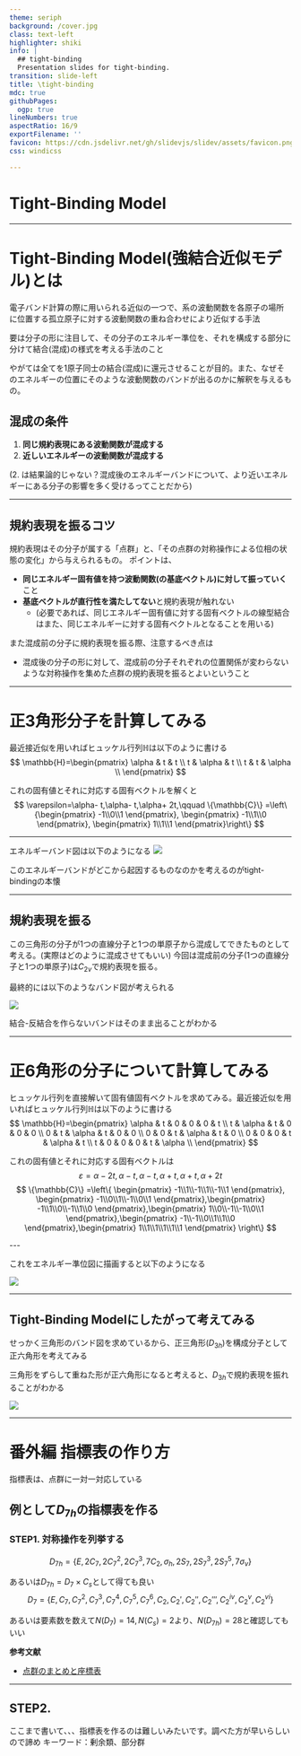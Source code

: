 ```yaml
---
theme: seriph
background: /cover.jpg
class: text-left
highlighter: shiki
info: |
  ## tight-binding
  Presentation slides for tight-binding.
transition: slide-left
title: \tight-binding
mdc: true
githubPages:
  ogp: true
lineNumbers: true
aspectRatio: 16/9
exportFilename: ''
favicon: https://cdn.jsdelivr.net/gh/slidevjs/slidev/assets/favicon.png
css: windicss

---
```


# Tight-Binding Model


<!--
The last comment block of each slide will be treated as slide notes. It will be visible and editable in Presenter Mode along with the slide. [Read more in the docs](https://sli.dev/guide/syntax.html#notes)
-->

---

# Tight-Binding Model(強結合近似モデル)とは


電子バンド計算の際に用いられる近似の一つで、系の波動関数を各原子の場所に位置する孤立原子に対する波動関数の重ね合わせにより近似する手法

要は分子の形に注目して、その分子のエネルギー準位を、それを構成する部分に分けて結合(混成)の様式を考える手法のこと

やがては全てを1原子同士の結合(混成)に還元させることが目的。また、なぜそのエネルギーの位置にそのような波動関数のバンドが出るのかに解釈を与えるもの。

## 混成の条件

1. **同じ規約表現にある波動関数が混成する**
2. **近しいエネルギーの波動関数が混成する**

(2. は結果論的じゃない？混成後のエネルギーバンドについて、より近いエネルギーにある分子の影響を多く受けるってことだから)

---

## 規約表現を振るコツ


規約表現はその分子が属する「点群」と、「その点群の対称操作による位相の状態の変化」から与えられるもの。
ポイントは、
- **同じエネルギー固有値を持つ波動関数(の基底ベクトル)に対して振っていく**こと
- **基底ベクトルが直行性を満たしてない**と規約表現が触れない
  - (必要であれば、同じエネルギー固有値に対する固有ベクトルの線型結合はまた、同じエネルギーに対する固有ベクトルとなることを用いる)

また混成前の分子に規約表現を振る際、注意するべき点は
- 混成後の分子の形に対して、混成前の分子それぞれの位置関係が変わらないような対称操作を集めた点群の規約表現を振るとよいということ


---

# 正$3$角形分子を計算してみる

最近接近似を用いればヒュッケル行列$\mathbb{H}$は以下のように書ける
$$
\mathbb{H}=\begin{pmatrix}
  \alpha & t & t \\
  t & \alpha & t \\
  t & t & \alpha \\
\end{pmatrix}
$$

これの固有値とそれに対応する固有ベクトルを解くと
$$
\varepsilon=\alpha- t,\alpha- t,\alpha+ 2t,\qquad 
\{\mathbb{C}\}
=\left\{\begin{pmatrix}
  -1\\0\\1
\end{pmatrix},
\begin{pmatrix}
  -1\\1\\0
\end{pmatrix},
\begin{pmatrix}
  1\\1\\1
\end{pmatrix}\right\}
$$

--- 

エネルギーバンド図は以下のようになる
<img src="./public/triangleMolcular.svg" class="h-100"></img>

このエネルギーバンドがどこから起因するものなのかを考えるのがtight-bindingの本懐

---

## 規約表現を振る

この三角形の分子が1つの直線分子と1つの単原子から混成してできたものとして考える。(実際はどのように混成させてもいい)
今回は混成前の分子(1つの直線分子と1つの単原子)は$C_{2v}$で規約表現を振る。


最終的には以下のようなバンド図が考えられる

<img src="./public/triangle-molcular-final.svg" class="h-70"></img>

結合-反結合を作らないバンドはそのまま出ることがわかる

---

# 正$6$角形の分子について計算してみる

<div class="flex">
  <div>

ヒュッケル行列を直接解いて固有値固有ベクトルを求めてみる。最近接近似を用いればヒュッケル行列$\mathbb{H}$は以下のように書ける
$$
\mathbb{H}=\begin{pmatrix}
  \alpha & t & 0 & 0 & 0 & t \\
  t & \alpha & t & 0 & 0 & 0 \\
  0 & t & \alpha & t & 0 & 0 \\
  0 & 0 & t & \alpha & t & 0 \\
  0 & 0 & 0 & t & \alpha & t \\
  t & 0 & 0 & 0 & t & \alpha \\
\end{pmatrix}
$$

  </div>
<div>


これの固有値とそれに対応する固有ベクトルは
$$
\varepsilon=\alpha-2t,\alpha-t,\alpha-t,\alpha+t,\alpha+t,\alpha+2t
$$
$$
\{\mathbb{C}\}
=\left\{
\begin{pmatrix}
  -1\\1\\-1\\1\\-1\\1
\end{pmatrix},
\begin{pmatrix}
  -1\\0\\1\\-1\\0\\1
\end{pmatrix},\begin{pmatrix}
  -1\\1\\0\\-1\\1\\0
\end{pmatrix},\begin{pmatrix}
  1\\0\\-1\\-1\\0\\1
\end{pmatrix},\begin{pmatrix}
  -1\\-1\\0\\1\\1\\0
\end{pmatrix},\begin{pmatrix}
  1\\1\\1\\1\\1\\1
\end{pmatrix}
\right\}
$$
</div>
</div>
---

これをエネルギー準位図に描画すると以下のようになる

<img src="./public/hexagon-molucular-pre.drawio.svg" class="h-100"></img>

---

## Tight-Binding Modelにしたがって考えてみる

せっかく三角形のバンド図を求めているから、正三角形($D_{3h}$)を構成分子として正六角形を考えてみる

三角形をずらして重ねた形が正六角形になると考えると、$D_{3h}$で規約表現を振れることがわかる


<img src="./public/hexagon-molcular-final.drawio.svg" class="h-80"></img>

---

# 番外編 指標表の作り方

指標表は、点群に一対一対応している
## 例として$D_{7h}$の指標表を作る

### STEP1. 対称操作を列挙する

$$
D_{7h}=\{E,2C_7,2C_7^2,2C_7^3,7C_2,\sigma_h,2S_7,2S_7^3,2S_7^5,7\sigma_v\}
$$

あるいは$D_{7h}=D_7\times C_s$として得ても良い
$$
D_7=\{E,C_7,C_7^2,C_7^3,C_7^4,C_7^5,C_7^6,C_2,C_2',C_2'',C_2''',C_2^{iv},C_2^{v},C_2^{vi}\}
$$

あるいは要素数を数えて$N(D_7)=14,N(C_s)=2$より、$N(D_{7h})=28$と確認してもいい


**参考文献**
- [点群のまとめと座標表](https://www.iwanami.co.jp/files/moreinfo/0051900/PG.pdf)

---

## STEP2.

ここまで書いて、、、指標表を作るのは難しいみたいです。調べた方が早いらしいので諦め
キーワード：剰余類、部分群